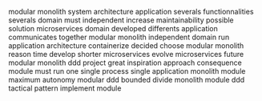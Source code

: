 modular monolith system architecture application severals functionnalities severals domain must independent increase maintainability possible solution microservices domain developed differents application communicates together modular monolith independent domain run application architecture containerize decided choose modular monolith reason time develop shorter microservices evolve microservices future modular monolith ddd project great inspiration approach consequence module must run one single process single application monolith module maximum autonomy modular ddd bounded divide monolith module ddd tactical pattern implement module